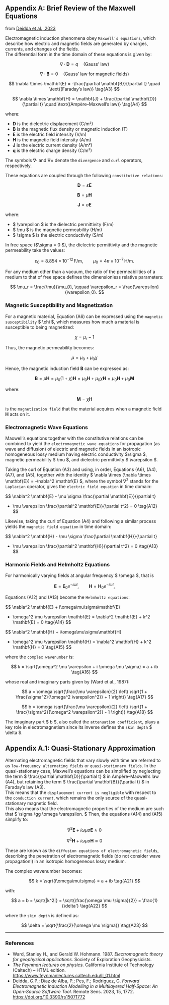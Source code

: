## Appendix A: Brief Review of the Maxwell Equations
from [Deidda et al., 2023](https://doi.org/10.3390/rs15071772)

Electromagnetic induction phenomena obey `Maxwell’s equations`, which describe how electric and magnetic fields are generated by charges, currents, and changes of the fields.  
The differential form in the time domain of these equations is given by:

$$
\nabla \cdot \mathbf{D} = q \quad \text{(Gauss’ law)} \tag{A1}
$$

$$
\nabla \cdot \mathbf{B} = 0 \quad \text{(Gauss’ law for magnetic fields)} \tag{A2}
$$

$$
\nabla \times \mathbf{E} = -\frac{\partial \mathbf{B}}{\partial t} \quad \text{(Faraday’s law)} \tag{A3}
$$

$$
\nabla \times \mathbf{H} = \mathbf{J} + \frac{\partial \mathbf{D}}{\partial t} \quad \text{(Ampère–Maxwell’s law)} \tag{A4}
$$

where:  
- **D** is the dielectric displacement (C/m²)  
- **B** is the magnetic flux density or magnetic induction (T)  
- **E** is the electric field intensity (V/m)  
- **H** is the magnetic field intensity (A/m)  
- **J** is the electric current density (A/m²)  
- **q** is the electric charge density (C/m³)  

The symbols ∇· and ∇× denote the `divergence` and `curl` operators, respectively.


These equations are coupled through the following `constitutive relations`:

$$
\mathbf{D} = \varepsilon \mathbf{E} \tag{A5}
$$

$$
\mathbf{B} = \mu \mathbf{H} \tag{A6}
$$

$$
\mathbf{J} = \sigma \mathbf{E} \tag{A7}
$$

where:
- $ \varepsilon $ is the dielectric permittivity (F/m)  
- $ \mu $ is the magnetic permeability (H/m)  
- $ \sigma $ is the electric conductivity (S/m)  

In free space ($\sigma = 0 $), the dielectric permittivity and the magnetic permeability take the values:

$$
\varepsilon_0 = 8.854 \times 10^{-12} \, \text{F/m}, \qquad
\mu_0 = 4\pi \times 10^{-7} \, \text{H/m}.
$$

For any medium other than a vacuum, the ratio of the permeabilities of a medium to that of free space
defines the dimensionless  relative parameters:

$$
\mu_r = \frac{\mu}{\mu_0}, \qquad
\varepsilon_r = \frac{\varepsilon}{\varepsilon_0}.
$$

### Magnetic Susceptibility and Magnetization

For a magnetic material, Equation (A6) can be expressed using the `magnetic susceptibility` $ \chi $, which measures how much a material is susceptible to being magnetized:

$$
\chi = \mu_r - 1 \tag{A8}
$$

Thus, the magnetic permeability becomes:

$$
\mu = \mu_0 + \mu_0 \chi \tag{A9}
$$

Hence, the magnetic induction field **B** can be expressed as:

$$
\mathbf{B} = \mu \mathbf{H} = \mu_0(1 + \chi)\mathbf{H}
= \mu_0 \mathbf{H} + \mu_0 \chi \mathbf{H}
= \mu_0 \mathbf{H} + \mu_0 \mathbf{M} \tag{A10}
$$

where:

$$
\mathbf{M} = \chi \mathbf{H} \tag{A11}
$$

is the `magnetization field` that the material acquires when a magnetic field **H** acts on it.

### Electromagnetic Wave Equations

Maxwell’s equations together with the constitutive relations can be combined to yield the `electromagnetic wave equations` for propagation (as wave and diffusion) of electric and magnetic fields in an isotropic homogeneous lossy medium having electric conductivity $\sigma $, magnetic permeability $ \mu $, and dielectric permittivity $ \varepsilon $.

Taking the curl of Equation (A3) and using, in order, Equations (A6), (A4), (A7), and (A5), together with the identity 
$ \nabla \times (\nabla \times \mathbf{E}) = -\nabla^2 \mathbf{E} $, where the symbol $\nabla^2$ stands for the `Laplacian` operator, gives the `electric field equation` in time domain:

$$
\nabla^2 \mathbf{E} - \mu \sigma \frac{\partial \mathbf{E}}{\partial t}
- \mu \varepsilon \frac{\partial^2 \mathbf{E}}{\partial t^2} = 0 \tag{A12}
$$

Likewise, taking the curl of Equation (A4) and following a similar process yields the `magnetic field equation` in time domain:

$$
\nabla^2 \mathbf{H} - \mu \sigma \frac{\partial \mathbf{H}}{\partial t}
- \mu \varepsilon \frac{\partial^2 \mathbf{H}}{\partial t^2} = 0 \tag{A13}
$$


### Harmonic Fields and Helmholtz Equations

For harmonically varying fields at angular frequency $ \omega $, that is

$$
\mathbf{E} = \mathbf{E}_0 e^{-i \omega t}, \qquad
\mathbf{H} = \mathbf{H}_0 e^{-i \omega t},
$$

Equations (A12) and (A13) become the `Helmholtz equations`:

$$
\nabla^2 \mathbf{E} + i\omega\mu\sigma\mathbf{E}
+ \omega^2 \mu \varepsilon \mathbf{E}
= \nabla^2 \mathbf{E} + k^2 \mathbf{E} = 0 \tag{A14}
$$

$$
\nabla^2 \mathbf{H} + i\omega\mu\sigma\mathbf{H}
+ \omega^2 \mu \varepsilon \mathbf{H}
= \nabla^2 \mathbf{H} + k^2 \mathbf{H} = 0 \tag{A15}
$$

where the `complex wavenumber` is:

$$
k = \sqrt{\omega^2 \mu \varepsilon + i \omega \mu \sigma}
= a + ib \tag{A16}
$$

whose real and imaginary parts given by (Ward et al., 1987):

$$
a = \omega \sqrt{\frac{\mu \varepsilon}{2}
\left( \sqrt{1 + \frac{\sigma^2}{\omega^2 \varepsilon^2}} + 1 \right)} \tag{A17}
$$

$$
b = \omega \sqrt{\frac{\mu \varepsilon}{2}
\left( \sqrt{1 + \frac{\sigma^2}{\omega^2 \varepsilon^2}} - 1 \right)} \tag{A18}
$$

The imaginary part $ b $, also called the `attenuation coefficient`, plays a key role in electromagnetism since its inverse defines the `skin depth` $ \delta $.


## Appendix A.1: Quasi-Stationary Approximation

Alternating electromagnetic fields that vary slowly with time are referred to as `low-frequency alternating fields` or `quasi-stationary fields`. In the quasi-stationary case, Maxwell’s equations can be simplified by neglecting the term 
$ \frac{\partial \mathbf{D}}{\partial t} $ in Ampère–Maxwell’s law (A4), 
but retaining the term $ \frac{\partial \mathbf{B}}{\partial t} $ in Faraday’s law (A3).   
This means that the `displacement current is negligible` with respect to the `conduction current`, which remains the only source of the quasi-stationary magnetic field.  
This also means that the electromagnetic properties of the medium are such that
$
\sigma \gg \omega \varepsilon.
$
Then, the equations (A14) and (A15) simplify to:

$$
\nabla^2 \mathbf{E} + i\omega\mu\sigma \mathbf{E} \approx 0 \tag{A19}
$$

$$
\nabla^2 \mathbf{H} + i\omega\mu\sigma \mathbf{H} \approx 0 \tag{A20}
$$

These are known as the `diffusion equations of electromagnetic fields`, describing the penetration of electromagnetic fields (do not consider wave propagation!) in an isotropic homogeneous lossy medium.

The complex wavenumber becomes:

$$
k = \sqrt{i\omega\mu\sigma} = a + ib \tag{A21}
$$

with:

$$
a = b = \sqrt{|k^2|} = \sqrt{\frac{\omega \mu \sigma}{2}} = \frac{1}{\delta'} \tag{A22}
$$

where the `skin depth` is defined as:

$$
\delta = \sqrt{\frac{2}{\omega \mu \sigma}} \tag{A23}
$$


---
### References 
- Ward, Stanley H., and Gerald W. Hohmann. 1987. *Electromagnetic theory for geophysical applications.* Society of Exploration Geophysicists.
- *The Feynman lectures on physics.* California Institute of Technology (Caltech) – HTML edition. https://www.feynmanlectures.caltech.edu/II_01.html    
- Deidda, G.P.; Díaz de Alba, P.; Pes, F.; Rodriguez, G. *Forward Electromagnetic Induction Modelling in a Multilayered Half-Space: An Open-Source Software Tool.* Remote Sens. 2023, 15, 1772. https://doi.org/10.3390/rs15071772

